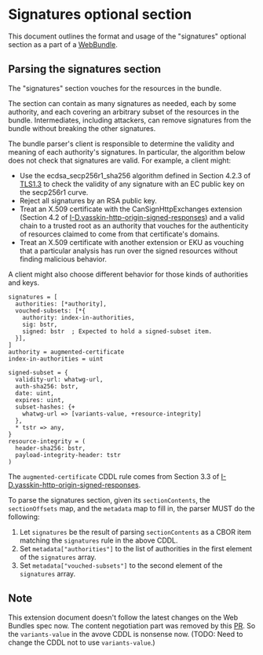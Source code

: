 # Signatures optional section

This document outlines the format and usage of the "signatures" optional section
as a part of a [WebBundle](https://wpack-wg.github.io/bundled-responses/draft-ietf-wpack-bundled-responses.html).


## Parsing the signatures section

The "signatures" section vouches for the resources in the bundle.

The section can contain as many signatures as needed, each by some authority,
and each covering an arbitrary subset of the resources in the bundle.
Intermediates, including attackers, can remove signatures from the bundle
without breaking the other signatures.

The bundle parser's client is responsible to determine the validity and meaning
of each authority's signatures. In particular, the algorithm below does not
check that signatures are valid. For example, a client might:

* Use the ecdsa_secp256r1_sha256 algorithm defined in Section 4.2.3 of
  [TLS1.3](https://datatracker.ietf.org/doc/html/rfc8446) to check the validity
  of any signature with an EC public key on the secp256r1 curve.
* Reject all signatures by an RSA public key.
* Treat an X.509 certificate with the CanSignHttpExchanges extension (Section
  4.2 of [I-D.yasskin-http-origin-signed-responses][I-D.yasskin-http-origin-signed-responses])
  and a valid chain to a trusted root as an authority that vouches for the
  authenticity of resources claimed to come from that certificate's domains.
* Treat an X.509 certificate with another extension or EKU as vouching that a
  particular analysis has run over the signed resources without finding
  malicious behavior.

A client might also choose different behavior for those kinds of authorities and
keys.

~~~ cddl
signatures = [
  authorities: [*authority],
  vouched-subsets: [*{
    authority: index-in-authorities,
    sig: bstr,
    signed: bstr  ; Expected to hold a signed-subset item.
  }],
]
authority = augmented-certificate
index-in-authorities = uint

signed-subset = {
  validity-url: whatwg-url,
  auth-sha256: bstr,
  date: uint,
  expires: uint,
  subset-hashes: {+
    whatwg-url => [variants-value, +resource-integrity]
  },
  * tstr => any,
}
resource-integrity = (
  header-sha256: bstr,
  payload-integrity-header: tstr
)
~~~

The `augmented-certificate` CDDL rule comes from Section 3.3 of [I-D.yasskin-http-origin-signed-responses][I-D.yasskin-http-origin-signed-responses].

To parse the signatures section, given its `sectionContents`, the `sectionOffsets`
map, and the `metadata` map to fill in, the parser MUST do the following:

1. Let `signatures` be the result of parsing `sectionContents` as a CBOR item
   matching the `signatures` rule in the above CDDL.
1. Set `metadata["authorities"]` to the list of authorities in the first element
   of the `signatures` array.
1. Set `metadata["vouched-subsets"]` to the second element of the `signatures`
   array.

## Note

This extension document doesn't follow the latest changes on the Web Bundles
spec now. The content negotiation part was removed by this
[PR](https://github.com/wpack-wg/bundled-responses/pull/7/). So the
`variants-value` in the avove CDDL is nonsense now. (TODO: Need to change the
CDDL not to use `variants-value`.)

[I-D.yasskin-http-origin-signed-responses]:https://datatracker.ietf.org/doc/html/draft-yasskin-http-origin-signed-responses-09